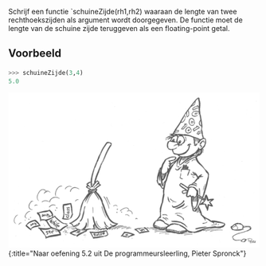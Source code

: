 Schrijf een functie `schuineZijde(rh1,rh2) waaraan de lengte van twee rechthoekszijden als argument wordt doorgegeven.
De functie moet de lengte van de schuine zijde teruggeven als een floating-point getal.

## Voorbeeld

```python
>>> schuineZijde(3,4)
5.0
```
![alt text](figuurProgrammeursleerling.png){:title="Naar oefening 5.2 uit De programmeursleerling, Pieter Spronck"}
